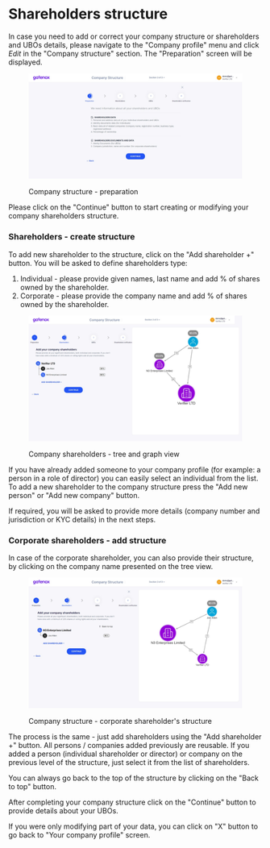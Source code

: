 # Shareholders structure

In case you need to add or correct your company structure or shareholders and UBOs details, please navigate to the "Company profile" menu and click _Edit_ in the "Company structure" section. The "Preparation" screen will be displayed.

<figure><img src="../../../.gitbook/assets/cs_prep.png" alt="Company structure - preparation"><figcaption><p>Company structure - preparation</p></figcaption></figure>

Please click on the "Continue" button to start creating or modifying your company shareholders structure.

### Shareholders - create structure

To add new shareholder to the structure, click on the "Add shareholder +" button. You will be asked to define shareholders type:

1. Individual - please provide given names, last name and add % of shares owned by the shareholder.&#x20;
2. Corporate - please provide the company name and add % of shares owned by the shareholder.

<figure><img src="../../../.gitbook/assets/cs_shareholders_structure.png" alt="Company shareholders - tree and graph view"><figcaption><p>Company shareholders - tree and graph view</p></figcaption></figure>

If you have already added someone to your company profile (for example: a person in a role of director) you can easily select an individual from the list. To add a new shareholder to the company structure press the "Add new person" or "Add new company" button.

If required, you will be asked to provide more details (company number and jurisdiction or KYC details) in the next steps.

### Corporate shareholders - add structure

In case of the corporate shareholder, you can also provide their structure, by clicking on the company name presented on the tree view. &#x20;

<figure><img src="../../../.gitbook/assets/cs_corporate_shareholder.png" alt="Company structure - corporate shareholder&#x27;s structure"><figcaption><p>Company structure - corporate shareholder's structure</p></figcaption></figure>

The process is the same - just add shareholders using the "Add shareholder +" button. All persons / companies added previously are reusable. If you added a person (individual shareholder or director) or company on the previous level of the structure, just select it from the list of shareholders.

You can always go back to the top of the structure by clicking on the "Back to top" button.

After completing your company structure click on the "Continue" button to provide details about your UBOs.

If you were only modifying part of your data, you can click on "X" button to go back to "Your company profile" screen.
